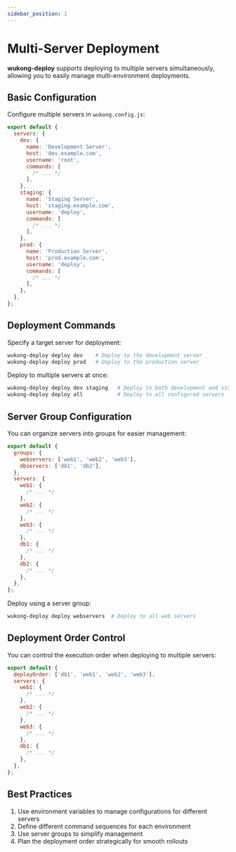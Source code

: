 ```yaml
---
sidebar_position: 1
---
```


# Multi-Server Deployment

**wukong-deploy** supports deploying to multiple servers simultaneously, allowing you to easily manage multi-environment deployments.

## Basic Configuration

Configure multiple servers in `wukong.config.js`:

```javascript
export default {
  servers: {
    dev: {
      name: 'Development Server',
      host: 'dev.example.com',
      username: 'root',
      commands: [
        /* ... */
      ],
    },
    staging: {
      name: 'Staging Server',
      host: 'staging.example.com',
      username: 'deploy',
      commands: [
        /* ... */
      ],
    },
    prod: {
      name: 'Production Server',
      host: 'prod.example.com',
      username: 'deploy',
      commands: [
        /* ... */
      ],
    },
  },
};
```

## Deployment Commands

Specify a target server for deployment:

```bash
wukong-deploy deploy dev    # Deploy to the development server
wukong-deploy deploy prod   # Deploy to the production server
```

Deploy to multiple servers at once:

```bash
wukong-deploy deploy dev staging   # Deploy to both development and staging servers
wukong-deploy deploy all           # Deploy to all configured servers
```

## Server Group Configuration

You can organize servers into groups for easier management:

```javascript
export default {
  groups: {
    webservers: ['web1', 'web2', 'web3'],
    dbservers: ['db1', 'db2'],
  },
  servers: {
    web1: {
      /* ... */
    },
    web2: {
      /* ... */
    },
    web3: {
      /* ... */
    },
    db1: {
      /* ... */
    },
    db2: {
      /* ... */
    },
  },
};
```

Deploy using a server group:

```bash
wukong-deploy deploy webservers  # Deploy to all web servers
```

## Deployment Order Control

You can control the execution order when deploying to multiple servers:

```javascript
export default {
  deployOrder: ['db1', 'web1', 'web2', 'web3'],
  servers: {
    web1: {
      /* ... */
    },
    web2: {
      /* ... */
    },
    web3: {
      /* ... */
    },
    db1: {
      /* ... */
    },
  },
};
```

## Best Practices

1. Use environment variables to manage configurations for different servers
2. Define different command sequences for each environment
3. Use server groups to simplify management
4. Plan the deployment order strategically for smooth rollouts
